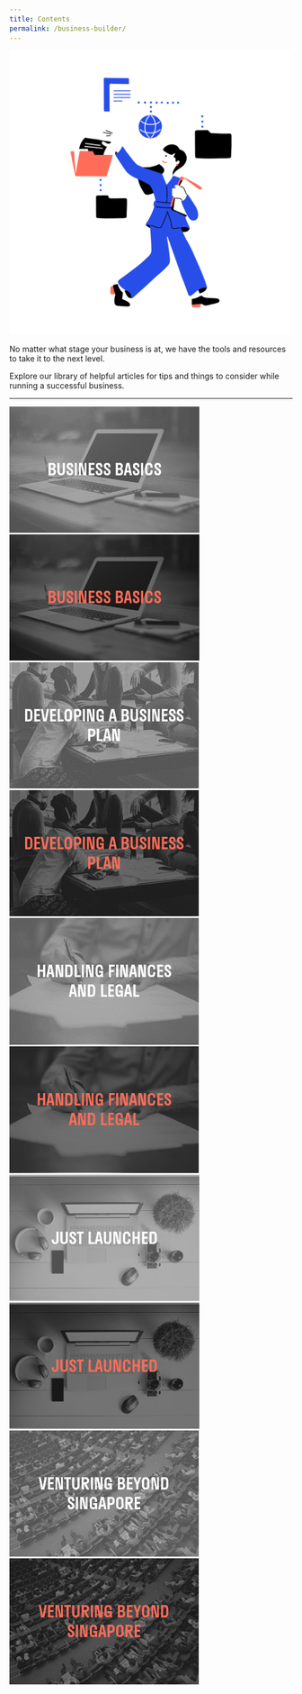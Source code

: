 ```yaml
---
title: Contents
permalink: /business-builder/
---
```


![Business Builder](/images/icons/Database-01.png)

No matter what stage your business is at, we have the tools and resources to take it to the next level.

Explore our library of helpful articles for tips and things to consider while running a successful business.

<hr>

<div class="row is-multiline">
	 <a href="/business-builder/getting-started/introduction">
    <div class="one-third-column">
			<img src="/images/businessbasicsgray.png">
			 <div class="middle">
				 <img src="/images/businessbasicsorange.png">
			</div>
			</div>
			</a>
	<a href="/business-builder/business-plan/test">
    <div class="one-third-column">
			<img src="/images/devbusinessplangray.png">
				<div class="middle">
				 <img src="/images/devbusinessplanorange.png">
			</div>
   </div>
	</a>
	<a href="/business-builder/financial-and-legal/test">
    <div class="one-third-column">
							<img src="/images/financeslegalgray.png">
			 <div class="middle">
				 <img src="/images/financeslegalorange.png">
			</div>
   </div>
	</a>
</div>

<div class="row is-multiline">
   <a href="/business-builder/launched-and-stay-on-course/test/">
		 <div class="one-third-column">
							<img src="/images/justlaunchedgray.png">
				 <div class="middle">
				 <img src="/images/justlaunchedorange.png">
			</div>
   </div>
		 </a>
	 <a href="/business-builder/venturing-beyond-sg/test/">
    <div class="one-third-column">
							<img src="/images/venturingbeyondgray.png">
			 <div class="middle">
				 <img src="/images/venturingbeyondorange.png">
			</div>
			</div>
		 </a>
</div>